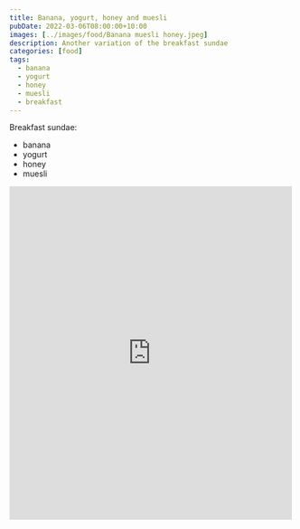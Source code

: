 ```yaml
---
title: Banana, yogurt, honey and muesli
pubDate: 2022-03-06T08:00:00+10:00
images: [../images/food/Banana muesli honey.jpeg]
description: Another variation of the breakfast sundae
categories: [food]
tags:
  - banana
  - yogurt
  - honey
  - muesli
  - breakfast
---
```


Breakfast sundae:

- banana
- yogurt
- honey
- muesli

<iframe src="https://www.facebook.com/plugins/post.php?href=https%3A%2F%2Fwww.facebook.com%2Fchris1.tham%2Fposts%2Fpfbid037w7tFESUEgWRGADxToUYae997d5XBi7mPCwxx7iWnZd3upNY7Edc3AZPubREZhQVl&show_text=true&width=500" width="500" height="590" style="border:none;overflow:hidden" scrolling="no" frameborder="0" allowfullscreen="true" allow="autoplay; clipboard-write; encrypted-media; picture-in-picture; web-share"></iframe>
